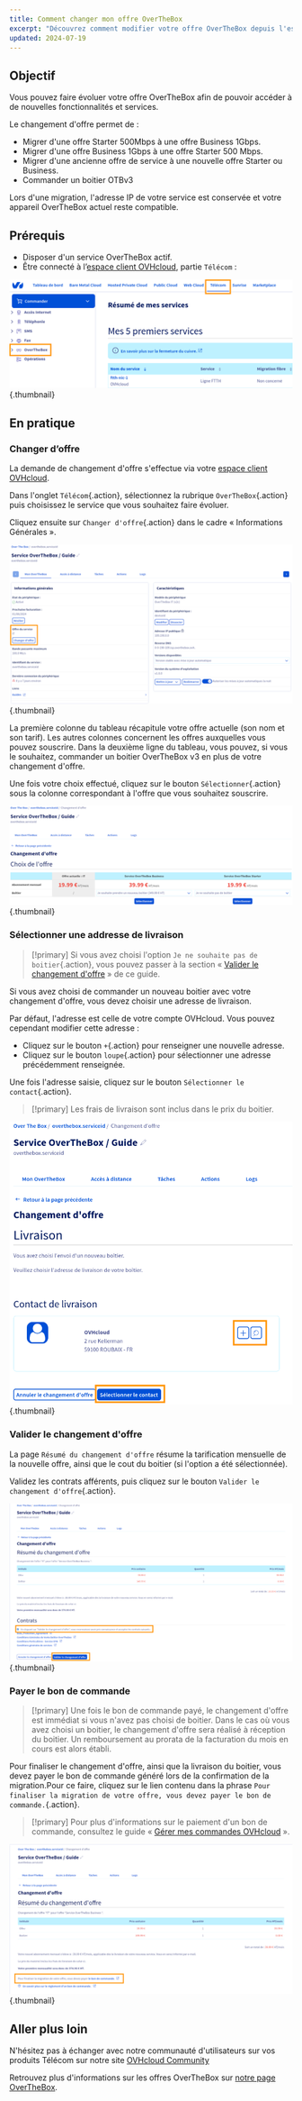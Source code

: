 ```yaml
---
title: Comment changer mon offre OverTheBox
excerpt: "Découvrez comment modifier votre offre OverTheBox depuis l'espace client OVHcloud"
updated: 2024-07-19
---
```


## Objectif

Vous pouvez faire évoluer votre offre OverTheBox afin de pouvoir accéder à de nouvelles fonctionnalités et services.

Le changement d'offre permet de :

- Migrer d'une offre Starter 500Mbps à une offre Business 1Gbps.
- Migrer d'une offre Business 1Gbps à une offre Starter 500 Mbps.
- Migrer d'une ancienne offre de service à une nouvelle offre Starter ou Business.
- Commander un boitier OTBv3

Lors d'une migration, l'adresse IP de votre service est conservée et votre appareil OverTheBox actuel reste compatible.

## Prérequis

- Disposer d'un service OverTheBox actif.
- Être connecté à l’[espace client OVHcloud](/links/manager), partie `Télécom` :

![espace client Telecom OverTheBox](/pages/assets/screens/control_panel/product-selection/telecom/tpl-telecom-05-fr-otb.png){.thumbnail}

## En pratique

### Changer d’offre

La demande de changement d'offre s'effectue via votre [espace client OVHcloud](/links/manager).

Dans l'onglet `Télécom`{.action}, sélectionnez la rubrique `OverTheBox`{.action} puis choisissez le service que vous souhaitez faire évoluer.

Cliquez ensuite sur `Changer d'offre`{.action} dans le cadre « Informations Générales ».

![changement d'offre](images/manager-changeOffer-2024.png){.thumbnail}

La première colonne du tableau récapitule votre offre actuelle (son nom et son tarif). Les autres colonnes concernent les offres auxquelles vous pouvez souscrire.
Dans la deuxième ligne du tableau, vous pouvez, si vous le souhaitez, commander un boitier OverTheBox v3 en plus de votre changement d'offre.

Une fois votre choix effectué, cliquez sur le bouton `Sélectionner`{.action} sous la colonne correspondant à l'offre que vous souhaitez souscrire.

![selection d'offre](images/manager-selectOffer-2024.png){.thumbnail}

### Sélectionner une addresse de livraison

> [!primary]
> Si vous avez choisi l'option `Je ne souhaite pas de boitier`{.action}, vous pouvez passer à la section « [Valider le changement d'offre](#validation) » de ce guide.

Si vous avez choisi de commander un nouveau boitier avec votre changement d'offre, vous devez choisir une adresse de livraison.

Par défaut, l'adresse est celle de votre compte OVHcloud. Vous pouvez cependant modifier cette adresse :

- Cliquez sur le bouton `+`{.action} pour renseigner une nouvelle adresse.
- Cliquez sur le bouton `loupe`{.action} pour sélectionner une adresse précédemment renseignée.

Une fois l'adresse saisie, cliquez sur le bouton `Sélectionner le contact`{.action}.

> [!primary]
> Les frais de livraison sont inclus dans le prix du boitier.

![selection d'adresse de livraison](images/manager-selectAddress-2024.png){.thumbnail}

### Valider le changement d'offre <a name="validation"></a>

La page `Résumé du changement d'offre` résume la tarification mensuelle de la nouvelle offre, ainsi que le cout du boitier (si l'option a été sélectionnée).

Validez les contrats afférents, puis cliquez sur le bouton `Valider le changement d'offre`{.action}.

![validation de la migration](images/manager-confirmMigration-2024.png){.thumbnail}

### Payer le bon de commande

> [!primary]
> Une fois le bon de commande payé, le changement d'offre est immédiat si vous n'avez pas choisi de boitier.
> Dans le cas où vous avez choisi un boitier, le changement d'offre sera réalisé à réception du boitier.
> Un remboursement au prorata de la facturation du mois en cours est alors établi.

Pour finaliser le changement d'offre, ainsi que la livraison du boitier, vous devez payer le bon de commande généré lors de la confirmation de la migration.Pour ce faire, cliquez sur le lien contenu dans la phrase `Pour finaliser la migration de votre offre, vous devez payer le bon de commande.`{.action}.

> [!primary]
> Pour plus d'informations sur le paiement d'un bon de commande, consultez le guide « [Gérer mes commandes OVHcloud](/pages/account_and_service_management/managing_billing_payments_and_services/managing_ovh_orders) ».

![paiement](images/manager-payment-2024.png){.thumbnail}

## Aller plus loin

N'hésitez pas à échanger avec notre communauté d'utilisateurs sur vos produits Télécom sur notre site [OVHcloud Community](https://community.ovh.com/c/telecom)

Retrouvez plus d'informations sur les offres OverTheBox sur [notre page OverTheBox](https://www.ovhtelecom.fr/overthebox/).
